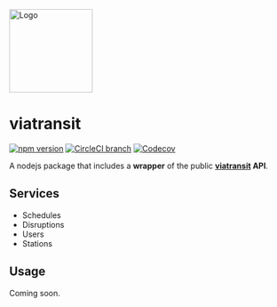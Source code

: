 <img src="https://i.goopics.net/Nxagy.jpg" alt="Logo" width="150px"/>

# viatransit

[![npm version](https://badge.fury.io/js/viatransit.svg)](https://www.npmjs.com/package/viatransit)
[![CircleCI branch](https://img.shields.io/circleci/project/github/Slaymd/viatransit-JSWrapper/master.svg?style=flat)](https://circleci.com/gh/Slaymd/viatransit-JSWrapper)
[![Codecov](https://img.shields.io/codecov/c/github/Slaymd/viatransit-JSWrapper.svg)](https://codecov.io/gh/Slaymd/viatransit-JSWrapper)

A nodejs package that includes a **wrapper** of the public **[viatransit](https://viatransit.fr) API**.

## Services

* Schedules
* Disruptions
* Users
* Stations
## Usage

Coming soon.